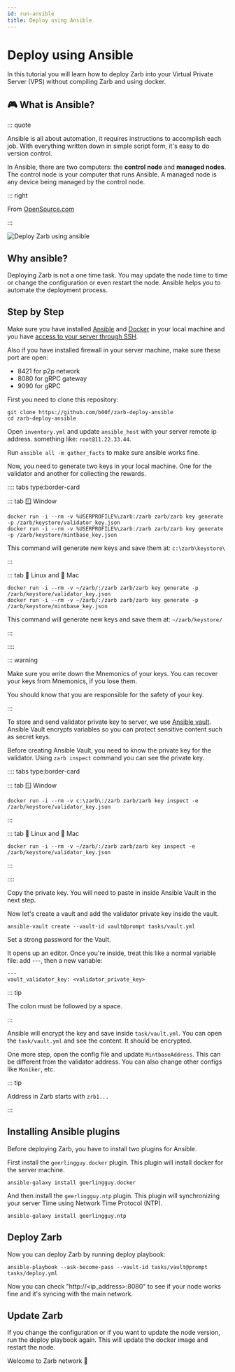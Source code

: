 ```yaml
---
id: run-ansible
title: Deploy using Ansible
---
```


# Deploy using Ansible

In this tutorial you will learn how to deploy Zarb into your Virtual Private Server (VPS) without
compiling Zarb and using docker.

## 🎮 What is Ansible?

::: quote

Ansible is all about automation, it requires instructions to accomplish each job. With everything
written down in simple script form, it's easy to do version control.

In Ansible, there are two computers: the **control node** and **managed nodes**. The control node is
your computer that runs Ansible. A managed node is any device being managed by the control node.

::: right

From [OpenSource.com](https://opensource.com/resources/what-ansible)

:::

![Deploy Zarb using ansible](../assets/images/zarb-ansible.png)

## Why ansible?

Deploying Zarb is not a one time task. You may update the node time to time or change the
configuration or even restart the node. Ansible helps you to automate the deployment process.

## Step by Step

Make sure you have installed
[Ansible](https://docs.ansible.com/ansible/latest/installation_guide/intro_installation.html) and
[Docker](https://docs.docker.com/get-docker/) in your local machine and you have [access to your
server through SSH](https://www.google.com/search?q=access+to+your+server+through+SSH).

Also if you have installed firewall in your server machine, make sure these port are open:

- 8421 for p2p network
- 8080 for gRPC gateway
- 9090 for gRPC

First you need to clone this repository:

```
git clone https://github.com/b00f/zarb-deploy-ansible
cd zarb-deploy-ansible
```

Open `inventory.yml` and update `ansible_host` with your server remote ip address. something like:
`root@11.22.33.44`.

Run `ansible all -m gather_facts` to make sure ansible works fine.

Now, you need to generate two keys in your local machine. One for the validator and another for
collecting the rewards.

:::: tabs type:border-card

::: tab 🪟 Window

```
docker run -i --rm -v %USERPROFILE%\zarb:/zarb zarb/zarb key generate -p /zarb/keystore/validator_key.json
docker run -i --rm -v %USERPROFILE%\zarb:/zarb zarb/zarb key generate -p /zarb/keystore/mintbase_key.json
```

This command will generate new keys and save them at: `c:\zarb\keystore\`

:::

::: tab 🐧 Linux and 🍏 Mac

```
docker run -i --rm -v ~/zarb/:/zarb zarb/zarb key generate -p /zarb/keystore/validator_key.json
docker run -i --rm -v ~/zarb/:/zarb zarb/zarb key generate -p /zarb/keystore/mintbase_key.json
```

This command will generate new keys and save them at: `~/zarb/keystore/`

:::

::::

::: warning

Make sure you write down the Mnemonics of your keys. You can recover your keys from Mnemonics, if
you lose them.

You should know that you are responsible for the safety of your key.

:::

To store and send validator private key to server, we use
[Ansible vault](https://docs.ansible.com/ansible/latest/user_guide/vault.html). Ansible Vault
encrypts variables so you can protect sensitive content such as secret keys.

Before creating Ansible Vault, you need to know the private key for the validator. Using
`zarb inspect` command you can see the private key.

:::: tabs type:border-card

::: tab 🪟 Window

```
docker run -i --rm -v c:\zarb\:/zarb zarb/zarb key inspect -e /zarb/keystore/validator_key.json
```

:::

::: tab 🐧 Linux and 🍏 Mac

```
docker run -i --rm -v ~/zarb/:/zarb zarb/zarb key inspect -e /zarb/keystore/validator_key.json
```

:::

::::

Copy the private key. You will need to paste in inside Ansible Vault in the next step.

Now let's create a vault and add the validator private key inside the vault.

```
ansible-vault create --vault-id vault@prompt tasks/vault.yml
```

Set a strong password for the Vault.

It opens up an editor. Once you're inside, treat this like a normal variable file: add ---, then a
new variable:

```
---
vault_validator_key: <validator_private_key>
```

::: tip

The colon must be followed by a space.

:::

Ansible will encrypt the key and save inside `task/vault.yml`. You can open the `task/vault.yml` and
see the content. It should be encrypted.

One more step, open the config file and update `MintbaseAddress`. This can be different from the
validator address. You can also change other configs like `Moniker`, etc.

::: tip

Address in Zarb starts with `zrb1...`

:::

## Installing Ansible plugins

Before deploying Zarb, you have to install two plugins for Ansible.

First install the `geerlingguy.docker` plugin. This plugin will install docker for the server
machine.

```
ansible-galaxy install geerlingguy.docker
```

And then install the `geerlingguy.ntp` plugin. This plugin will synchronizing your server Time using
Network Time Protocol (NTP).

```
ansible-galaxy install geerlingguy.ntp
```

## Deploy Zarb

Now you can deploy Zarb by running deploy playbook:

```
ansible-playbook --ask-become-pass --vault-id tasks/vault@prompt tasks/deploy.yml

```

Now you can check "http://<ip_address>:8080" to see if your node works fine and it's syncing with the
main network.

## Update Zarb

If you change the configuration or if you want to update the node version, run the deploy playbook
again. This will update the docker image and restart the node.

Welcome to Zarb network 🤝
